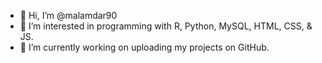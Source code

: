 - 👋 Hi, I’m @malamdar90
- 👀 I’m interested in programming with R, Python, MySQL, HTML, CSS, & JS.
- 🌱 I’m currently working on uploading my projects on GitHub.

